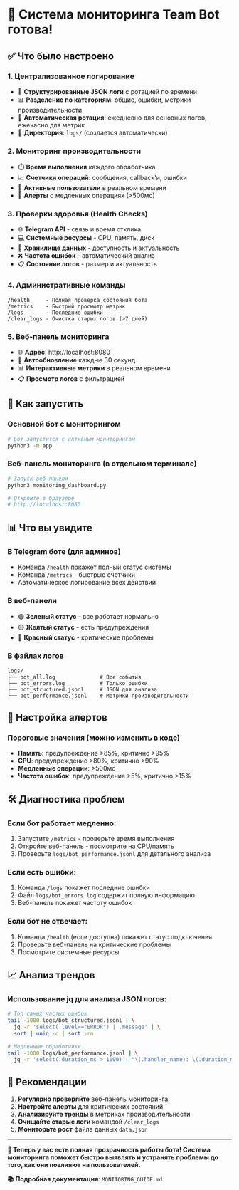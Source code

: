 # 🎉 Система мониторинга Team Bot готова!

## ✅ Что было настроено

### 1. Централизованное логирование
- 📝 **Структурированные JSON логи** с ротацией по времени
- 📊 **Разделение по категориям**: общие, ошибки, метрики производительности
- 🔄 **Автоматическая ротация**: ежедневно для основных логов, ежечасно для метрик
- 💾 **Директория**: `logs/` (создается автоматически)

### 2. Мониторинг производительности
- ⏱️ **Время выполнения** каждого обработчика
- 📈 **Счетчики операций**: сообщения, callback'и, ошибки
- 👥 **Активные пользователи** в реальном времени
- 🚨 **Алерты** о медленных операциях (>500мс)

### 3. Проверки здоровья (Health Checks)
- 🌐 **Telegram API** - связь и время отклика
- 💻 **Системные ресурсы** - CPU, память, диск
- 💾 **Хранилище данных** - доступность и актуальность
- ❌ **Частота ошибок** - автоматический анализ
- 📋 **Состояние логов** - размер и актуальность

### 4. Административные команды
```
/health     - Полная проверка состояния бота
/metrics    - Быстрый просмотр метрик
/logs       - Последние ошибки
/clear_logs - Очистка старых логов (>7 дней)
```

### 5. Веб-панель мониторинга
- 🌐 **Адрес**: http://localhost:8080
- 🔄 **Автообновление** каждые 30 секунд
- 📊 **Интерактивные метрики** в реальном времени
- 📋 **Просмотр логов** с фильтрацией

## 🚀 Как запустить

### Основной бот с мониторингом
```bash
# Бот запустится с активным мониторингом
python3 -m app
```

### Веб-панель мониторинга (в отдельном терминале)
```bash
# Запуск веб-панели
python3 monitoring_dashboard.py

# Откройте в браузере
# http://localhost:8080
```

## 📊 Что вы увидите

### В Telegram боте (для админов)
- Команда `/health` покажет полный статус системы
- Команда `/metrics` - быстрые счетчики
- Автоматическое логирование всех действий

### В веб-панели
- 🟢 **Зеленый статус** - все работает нормально
- 🟡 **Желтый статус** - есть предупреждения
- 🔴 **Красный статус** - критические проблемы

### В файлах логов
```
logs/
├── bot_all.log              # Все события
├── bot_errors.log           # Только ошибки
├── bot_structured.jsonl     # JSON для анализа
└── bot_performance.jsonl    # Метрики производительности
```

## 🔧 Настройка алертов

### Пороговые значения (можно изменить в коде)
- **Память**: предупреждение >85%, критично >95%
- **CPU**: предупреждение >80%, критично >90%
- **Медленные операции**: >500мс
- **Частота ошибок**: предупреждение >5%, критично >15%

## 🛠️ Диагностика проблем

### Если бот работает медленно:
1. Запустите `/metrics` - проверьте время выполнения
2. Откройте веб-панель - посмотрите на CPU/память
3. Проверьте `logs/bot_performance.jsonl` для детального анализа

### Если есть ошибки:
1. Команда `/logs` покажет последние ошибки
2. Файл `logs/bot_errors.log` содержит полную информацию
3. Веб-панель покажет частоту ошибок

### Если бот не отвечает:
1. Команда `/health` (если доступна) покажет статус подключения
2. Проверьте веб-панель на критические проблемы
3. Посмотрите системные ресурсы

## 📈 Анализ трендов

### Использование jq для анализа JSON логов:
```bash
# Топ самых частых ошибок
tail -1000 logs/bot_structured.jsonl | \
  jq -r 'select(.level=="ERROR") | .message' | \
  sort | uniq -c | sort -rn

# Медленные обработчики
tail -1000 logs/bot_performance.jsonl | \
  jq -r 'select(.duration_ms > 1000) | "\(.handler_name): \(.duration_ms)ms"'
```

## 🎯 Рекомендации

1. **Регулярно проверяйте** веб-панель мониторинга
2. **Настройте алерты** для критических состояний
3. **Анализируйте тренды** в метриках производительности
4. **Очищайте старые логи** командой `/clear_logs`
5. **Мониторьте рост** файла данных `data.json`

---

**🎉 Теперь у вас есть полная прозрачность работы бота! Система мониторинга поможет быстро выявлять и устранять проблемы до того, как они повлияют на пользователей.**

**📚 Подробная документация**: `MONITORING_GUIDE.md`
